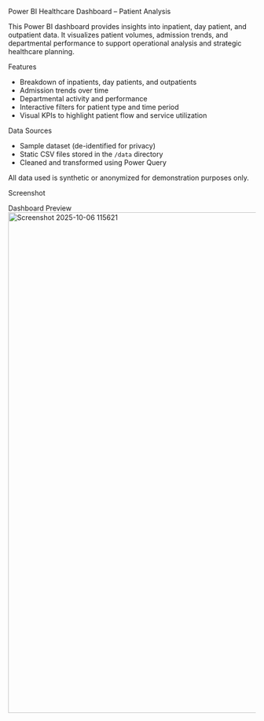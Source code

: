Power BI Healthcare Dashboard – Patient Analysis

This Power BI dashboard provides insights into inpatient, day patient, and outpatient data. It visualizes patient volumes, admission trends, and departmental performance to support operational analysis and strategic healthcare planning.

Features

- Breakdown of inpatients, day patients, and outpatients
- Admission trends over time
- Departmental activity and performance
- Interactive filters for patient type and time period
- Visual KPIs to highlight patient flow and service utilization

Data Sources

- Sample dataset (de-identified for privacy)
- Static CSV files stored in the `/data` directory
- Cleaned and transformed using Power Query

All data used is synthetic or anonymized for demonstration purposes only.

Screenshot

Dashboard Preview
<img width="1920" height="1020" alt="Screenshot 2025-10-06 115621" src="https://github.com/user-attachments/assets/68ecc763-5f54-4eaf-84bd-13f8a0116bf4" />




